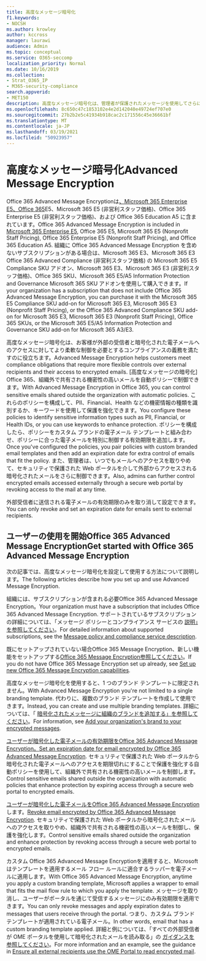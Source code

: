 ```yaml
---
title: 高度なメッセージ暗号化
f1.keywords:
- NOCSH
ms.author: krowley
author: kccross
manager: laurawi
audience: Admin
ms.topic: conceptual
ms.service: O365-seccomp
localization_priority: Normal
ms.date: 10/16/2019
ms.collection:
- Strat_O365_IP
- M365-security-compliance
search.appverid:
- MET150
description: 高度なメッセージ暗号化は、管理者が保護されたメッセージを使用してさらに多くのことを行うのを有効にすることで、組織がコンプライアンスの義務を果たすのに役立ちます。
ms.openlocfilehash: 8c650c47c1853102e4e2d142040e49724ef707e0
ms.sourcegitcommit: 27b2b2e5c41934b918cac2c171556c45e36661bf
ms.translationtype: MT
ms.contentlocale: ja-JP
ms.lasthandoff: 03/19/2021
ms.locfileid: "50923957"
---
```

# <a name="advanced-message-encryption"></a><span data-ttu-id="1a9c8-103">高度なメッセージ暗号化</span><span class="sxs-lookup"><span data-stu-id="1a9c8-103">Advanced Message Encryption</span></span>

<span data-ttu-id="1a9c8-104">Office 365 Advanced Message Encryptionは[、Microsoft 365 Enterprise E5、Office 365](https://www.microsoft.com/microsoft-365/enterprise/home)E5、Microsoft 365 E5 (非営利スタッフ価格)、Office 365 Enterprise E5 (非営利スタッフ価格)、および Office 365 Education A5 に含まれています。</span><span class="sxs-lookup"><span data-stu-id="1a9c8-104">Office 365 Advanced Message Encryption is included in [Microsoft 365 Enterprise E5](https://www.microsoft.com/microsoft-365/enterprise/home), Office 365 E5, Microsoft 365 E5 (Nonprofit Staff Pricing), Office 365 Enterprise E5 (Nonprofit Staff Pricing), and Office 365 Education A5.</span></span> <span data-ttu-id="1a9c8-105">組織に Office 365 Advanced Message Encryption を含めないサブスクリプションがある場合は、Microsoft 365 E3、Microsoft 365 E3 Office 365 Advanced Compliance (非営利スタッフ価格) の Microsoft 365 E5 Compliance SKU アドオン、Microsoft 365 E3、Microsoft 365 E3 (非営利スタッフ価格)、Office 365 SKU、Microsoft 365 E5/A5 Information Protection and Governance Microsoft 365 SKU アドオンを使用して購入できます。</span><span class="sxs-lookup"><span data-stu-id="1a9c8-105">If your organization has a subscription that does not include Office 365 Advanced Message Encryption, you can purchase it with the Microsoft 365 E5 Compliance SKU add-on for Microsoft 365 E3, Microsoft 365 E3 (Nonprofit Staff Pricing), or the Office 365 Advanced Compliance SKU add-on for Microsoft 365 E3, Microsoft 365 E3 (Nonprofit Staff Pricing), Office 365 SKUs, or the Microsoft 365 E5/A5 Information Protection and Governance SKU add-on for Microsoft 365 A3/E3.</span></span>

<span data-ttu-id="1a9c8-106">高度なメッセージ暗号化は、お客様が外部の受信者と暗号化された電子メールへのアクセスに対してより柔軟な制御を必要とするコンプライアンスの義務を満たすのに役立ちます。</span><span class="sxs-lookup"><span data-stu-id="1a9c8-106">Advanced Message Encryption helps customers meet compliance obligations that require more flexible controls over external recipients and their access to encrypted emails.</span></span> <span data-ttu-id="1a9c8-107">[高度なメッセージの暗号化] Office 365、組織外で共有される機密性の高いメールを自動ポリシーで制御できます。</span><span class="sxs-lookup"><span data-stu-id="1a9c8-107">With Advanced Message Encryption in Office 365, you can control sensitive emails shared outside the organization with automatic policies.</span></span> <span data-ttu-id="1a9c8-108">これらのポリシーを構成して、PII、Financial、Health などの機密情報の種類を識別するか、キーワードを使用して保護を強化できます。</span><span class="sxs-lookup"><span data-stu-id="1a9c8-108">You configure these policies to identify sensitive information types such as PII, Financial, or Health IDs, or you can use keywords to enhance protection.</span></span> <span data-ttu-id="1a9c8-109">ポリシーを構成したら、ポリシーをカスタム ブランドの電子メール テンプレートと組み合わせ、ポリシーに合った電子メールを特別に制御する有効期限を追加します。</span><span class="sxs-lookup"><span data-stu-id="1a9c8-109">Once you've configured the policies, you pair policies with custom branded email templates and then add an expiration date for extra control of emails that fit the policy.</span></span> <span data-ttu-id="1a9c8-110">また、管理者は、いつでもメールへのアクセスを取りやめて、セキュリティで保護された Web ポータルを介して外部からアクセスされる暗号化されたメールをさらに制御できます。</span><span class="sxs-lookup"><span data-stu-id="1a9c8-110">Also, admins can further control encrypted emails accessed externally through a secure web portal by revoking access to the mail at any time.</span></span>

<span data-ttu-id="1a9c8-111">外部受信者に送信される電子メールの有効期限のみを取り消して設定できます。</span><span class="sxs-lookup"><span data-stu-id="1a9c8-111">You can only revoke and set an expiration date for emails sent to external recipients.</span></span>

## <a name="get-started-with-office-365-advanced-message-encryption"></a><span data-ttu-id="1a9c8-112">ユーザーの使用を開始Office 365 Advanced Message Encryption</span><span class="sxs-lookup"><span data-stu-id="1a9c8-112">Get started with Office 365 Advanced Message Encryption</span></span>

<span data-ttu-id="1a9c8-113">次の記事では、高度なメッセージ暗号化を設定して使用する方法について説明します。</span><span class="sxs-lookup"><span data-stu-id="1a9c8-113">The following articles describe how you set up and use Advanced Message Encryption.</span></span>

<span data-ttu-id="1a9c8-114">組織には、サブスクリプションが含まれる必要Office 365 Advanced Message Encryption。</span><span class="sxs-lookup"><span data-stu-id="1a9c8-114">Your organization must have a subscription that includes Office 365 Advanced Message Encryption.</span></span> <span data-ttu-id="1a9c8-115">サポートされているサブスクリプションの詳細については、「メッセージ ポリシーとコンプライアンス サービスの [説明」を参照してください](/office365/servicedescriptions/exchange-online-service-description/message-policy-and-compliance)。</span><span class="sxs-lookup"><span data-stu-id="1a9c8-115">For detailed information about supported subscriptions, see the [Message policy and compliance service description](/office365/servicedescriptions/exchange-online-service-description/message-policy-and-compliance).</span></span>

<span data-ttu-id="1a9c8-116">既にセットアップされていない場合Office 365 Message Encryption、新しい機能をセットアップする[Office 365 Message Encryption参照してください](set-up-new-message-encryption-capabilities.md)。</span><span class="sxs-lookup"><span data-stu-id="1a9c8-116">If you do not have Office 365 Message Encryption set up already, see [Set up new Office 365 Message Encryption capabilities](set-up-new-message-encryption-capabilities.md).</span></span>

<span data-ttu-id="1a9c8-117">高度なメッセージ暗号化を使用すると、1 つのブランド テンプレートに限定されません。</span><span class="sxs-lookup"><span data-stu-id="1a9c8-117">With Advanced Message Encryption you're not limited to a single branding template.</span></span> <span data-ttu-id="1a9c8-118">代わりに、複数のブランド テンプレートを作成して使用できます。</span><span class="sxs-lookup"><span data-stu-id="1a9c8-118">Instead, you can create and use multiple branding templates.</span></span> <span data-ttu-id="1a9c8-119">詳細については、「 [暗号化されたメッセージに組織のブランドを追加する」を参照してください](add-your-organization-brand-to-encrypted-messages.md)。</span><span class="sxs-lookup"><span data-stu-id="1a9c8-119">For information, see [Add your organization's brand to your encrypted messages](add-your-organization-brand-to-encrypted-messages.md).</span></span>

<span data-ttu-id="1a9c8-120">[ユーザーが暗号化した電子メールの有効期限をOffice 365 Advanced Message Encryption。](ome-advanced-expiration.md)</span><span class="sxs-lookup"><span data-stu-id="1a9c8-120">[Set an expiration date for email encrypted by Office 365 Advanced Message Encryption](ome-advanced-expiration.md).</span></span> <span data-ttu-id="1a9c8-121">セキュリティで保護された Web ポータルから暗号化された電子メールへのアクセスを期限切れにすることで保護を強化する自動ポリシーを使用して、組織外で共有される機密性の高いメールを制御します。</span><span class="sxs-lookup"><span data-stu-id="1a9c8-121">Control sensitive emails shared outside the organization with automatic policies that enhance protection by expiring access through a secure web portal to encrypted emails.</span></span>

<span data-ttu-id="1a9c8-122">[ユーザーが暗号化した電子メールをOffice 365 Advanced Message Encryption](revoke-ome-encrypted-mail.md)します。</span><span class="sxs-lookup"><span data-stu-id="1a9c8-122">[Revoke email encrypted by Office 365 Advanced Message Encryption](revoke-ome-encrypted-mail.md).</span></span> <span data-ttu-id="1a9c8-123">セキュリティで保護された Web ポータルから暗号化されたメールへのアクセスを取りやめ、組織外で共有される機密性の高いメールを制御し、保護を強化します。</span><span class="sxs-lookup"><span data-stu-id="1a9c8-123">Control sensitive emails shared outside the organization and enhance protection by revoking access through a secure web portal to encrypted emails.</span></span>  

<span data-ttu-id="1a9c8-124">カスタム Office 365 Advanced Message Encryptionを適用すると、Microsoft はテンプレートを適用するメール フロー ルールに適合するラッパーを電子メールに適用します。</span><span class="sxs-lookup"><span data-stu-id="1a9c8-124">With Office 365 Advanced Message Encryption, anytime you apply a custom branding template, Microsoft applies a wrapper to email that fits the mail flow rule to which you apply the template.</span></span> <span data-ttu-id="1a9c8-125">メッセージを取り消し、ユーザーがポータルを通じて受信するメッセージにのみ有効期限を適用できます。</span><span class="sxs-lookup"><span data-stu-id="1a9c8-125">You can only revoke messages and apply expiration dates to messages that users receive through the portal.</span></span> <span data-ttu-id="1a9c8-126">つまり、カスタム ブランド テンプレートが適用されている電子メール。</span><span class="sxs-lookup"><span data-stu-id="1a9c8-126">In other words, email that has a custom branding template applied.</span></span> <span data-ttu-id="1a9c8-127">詳細と例については、「すべての外部受信者が OME ポータルを使用して暗号化されたメールを読み取る」の [ガイダンスを参照してください](manage-office-365-message-encryption.md#ensure-all-external-recipients-use-the-ome-portal-to-read-encrypted-mail)。</span><span class="sxs-lookup"><span data-stu-id="1a9c8-127">For more information and an example, see the guidance in [Ensure all external recipients use the OME Portal to read encrypted mail](manage-office-365-message-encryption.md#ensure-all-external-recipients-use-the-ome-portal-to-read-encrypted-mail).</span></span>